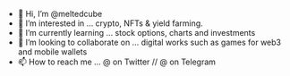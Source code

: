- 👋 Hi, I’m @meltedcube 
- 👀 I’m interested in ... crypto, NFTs & yield farming.
- 🌱 I’m currently learning ... stock options, charts and investments 
- 💞️ I’m looking to collaborate on ... digital works such as games for web3 and mobile wallets
- 📫 How to reach me ... @ on Twitter // @ on Telegram

<!---
meltedcube/meltedcube is a ✨ special ✨ repository because its `README.md` (this file) appears on your GitHub profile.
You can click the Preview link to take a look at your changes.
--->
